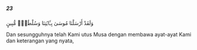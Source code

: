 ##### 23

<span class="ayah">وَلَقَدْ أَرْسَلْنَا مُوسَىٰ بِـَٔايَٰتِنَا وَسُلْطَٰنٍۢ مُّبِينٍ</span>

<span class="ayah_translation">Dan sesungguhnya telah Kami utus Musa dengan membawa ayat-ayat Kami dan keterangan yang nyata,</span>
